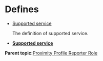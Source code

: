 # Defines

-   [Supported service](GUID-95FA5CB8-C420-4818-BE26-76698ADFD84A.md)

    The definition of supported service.


-   **[Supported service](GUID-95FA5CB8-C420-4818-BE26-76698ADFD84A.md)**  


**Parent topic:**[Proximity Profile Reporter Role](GUID-D3EF214E-CD09-4819-A798-82EC3CEC884D.md)

